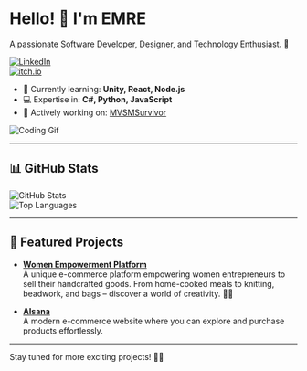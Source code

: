 # Hello! 👋 I'm EMRE  
A passionate Software Developer, Designer, and Technology Enthusiast. 🚀  

[![LinkedIn](https://img.shields.io/badge/LinkedIn-blue?style=flat&logo=linkedin)](https://www.linkedin.com/in/Emreceliik)  
[![itch.io](https://img.shields.io/badge/My_Portfolio-gray?style=flat&logo=google-chrome)](https://emreceliik.itch.io)  

- 🌱 Currently learning: **Unity, React, Node.js**  
- 💻 Expertise in: **C#, Python, JavaScript**  
- 🔭 Actively working on: [MVSMSurvivor](https://github.com/insanitygamestd/mvsmsurvivorr)  

![Coding Gif](https://media.giphy.com/media/LmNwrBhejkK9EFP504/giphy.gif)  

---

## 📊 GitHub Stats  
![GitHub Stats](https://github-readme-stats.vercel.app/api?username=Emreceliik&show_icons=true&theme=radical)  
![Top Languages](https://github-readme-stats.vercel.app/api/top-langs/?username=Emreceliik&layout=compact&theme=radical)  

---

## 🌟 Featured Projects  

- **[Women Empowerment Platform](https://github.com/Emreceliik/HanimEliWeb)**  
  A unique e-commerce platform empowering women entrepreneurs to sell their handcrafted goods. From home-cooked meals to knitting, beadwork, and bags – discover a world of creativity. 💪💖  

- **[Alsana](https://github.com/Emreceliik/Alsana)**  
  A modern e-commerce website where you can explore and purchase products effortlessly.  

---

Stay tuned for more exciting projects! 🌟✨  
